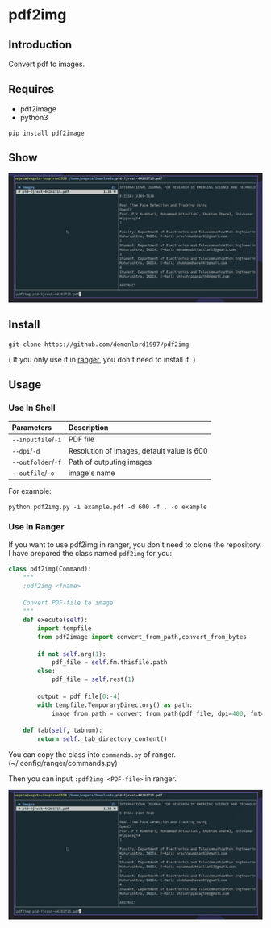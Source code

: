 # pdf2img

## Introduction

Convert pdf to images.

## Requires

- pdf2image
- python3

```shell
pip install pdf2image
```

## Show

![pdf2img](./screenshot/pdf2img.gif)

## Install

```shell
git clone https://github.com/demonlord1997/pdf2img
```

( If you only use it in [ranger](https://github.com/ranger/ranger), you don't need to install it. )

## Usage
### Use In Shell

| Parameters         | Description                                |
|:-------------------|:-------------------------------------------|
| `--inputfile`/`-i` | PDF file                                   |
| `--dpi`/`-d`       | Resolution of images, default value is 600 |
| `--outfolder`/`-f` | Path of outputing images                   |
| `--outfile`/`-o`   | image's name                               |

For example:
```shell
python pdf2img.py -i example.pdf -d 600 -f . -o example

```

### Use In Ranger

If you want to use pdf2img in ranger, you don't need to clone the repository. I have prepared the class named `pdf2img` for you:
```python
class pdf2img(Command):
    """
    :pdf2img <fname>

    Convert PDF-file to image
    """
    def execute(self):
        import tempfile
        from pdf2image import convert_from_path,convert_from_bytes

        if not self.arg(1):
            pdf_file = self.fm.thisfile.path
        else:
            pdf_file = self.rest(1)

        output = pdf_file[0:-4]
        with tempfile.TemporaryDirectory() as path:
            image_from_path = convert_from_path(pdf_file, dpi=400, fmt='png', output_folder='.', output_file=output)

    def tab(self, tabnum):
        return self._tab_directory_content()
```
You can copy the class into `commands.py` of ranger. (~/.config/ranger/commands.py)

Then you can input `:pdf2img <PDF-file>` in ranger.

![pdf2img](./screenshot/pdf2img.gif)

